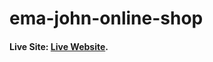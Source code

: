 # ema-john-online-shop

#### Live Site: [Live Website](https://ema-john-shop-online.netlify.app/).


<!-- TODO: Steps for authentication
========================
Step -1: Initial Setup
1. Firebase: Create Project
2. Create Web App
3. Get Configuration
4. Initialize Firebase
5. Enable Auth Method
===================================
Step-2:
1. Create Login Component
2. Create Register Component
3. Create Route for LogIn and Register

=========================================
Step-3:
1. Set up sign in methode
2. setup sign out methode
3. user state
4. Special Observer -->